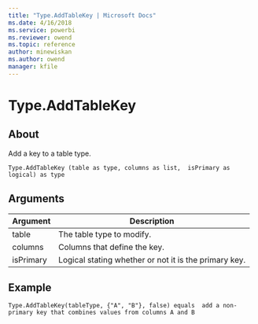 ```yaml
---
title: "Type.AddTableKey | Microsoft Docs"
ms.date: 4/16/2018
ms.service: powerbi
ms.reviewer: owend
ms.topic: reference
author: minewiskan
ms.author: owend
manager: kfile
---
```

# Type.AddTableKey

  
## About  
Add a key to a table type.  
  
```  
Type.AddTableKey (table as type, columns as list,  isPrimary as logical) as type  
```  
  
## Arguments  
  
|Argument|Description|  
|------------|---------------|  
|table|The table type to modify.|  
|columns|Columns that define the key.|  
|isPrimary|Logical stating whether or not it is the primary key.|  
  
## Example  
  
```  
Type.AddTableKey(tableType, {"A", "B"}, false) equals  add a non-primary key that combines values from columns A and B  
```  
